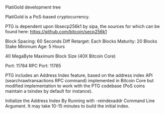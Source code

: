 
PlatiGold development tree

PlatiGold is a PoS-based cryptocurrency.

PTG is dependent upon libsecp256k1 by sipa, the sources for which can be found here:
https://github.com/bitcoin/secp256k1


Block Spacing: 60 Seconds
Diff Retarget: Each Blocks
Maturity: 20 Blocks
Stake Minimum Age: 5 Hours

40 MegaByte Maximum Block Size (40X Bitcoin Core)

Port: 11784
RPC Port: 11785

PTG includes an Address Index feature, based on the address index API (searchrawtransactions RPC command) implemented in Bitcoin Core but modified implementation to work with the PTG codebase (PoS coins maintain a txindex by default for instance).

Initialize the Address Index By Running with -reindexaddr Command Line Argument.  It may take 10-15 minutes to build the initial index.


